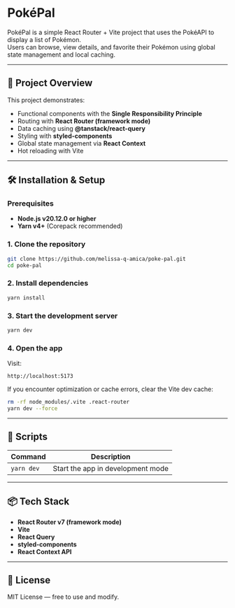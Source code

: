 # PokéPal

PokéPal is a simple React Router + Vite project that uses the PokéAPI to display a list of Pokémon.  
Users can browse, view details, and favorite their Pokémon using global state management and local caching.

---

## 🧩 Project Overview

This project demonstrates:
- Functional components with the **Single Responsibility Principle**
- Routing with **React Router (framework mode)**
- Data caching using **@tanstack/react-query**
- Styling with **styled-components**
- Global state management via **React Context**
- Hot reloading with Vite

---

## 🛠 Installation & Setup

### Prerequisites
- **Node.js v20.12.0 or higher**
- **Yarn v4+** (Corepack recommended)

### 1. Clone the repository
```bash
git clone https://github.com/melissa-q-amica/poke-pal.git
cd poke-pal
```

### 2. Install dependencies
```bash
yarn install
```

### 3. Start the development server
```bash
yarn dev
```

### 4. Open the app
Visit:
```
http://localhost:5173
```

If you encounter optimization or cache errors, clear the Vite dev cache:
```bash
rm -rf node_modules/.vite .react-router
yarn dev --force
```

---

## 🧱 Scripts

| Command | Description |
|----------|-------------|
| `yarn dev` | Start the app in development mode |

---

## 📦 Tech Stack
- **React Router v7 (framework mode)**
- **Vite**
- **React Query**
- **styled-components**
- **React Context API**

---

## 📄 License
MIT License — free to use and modify.
